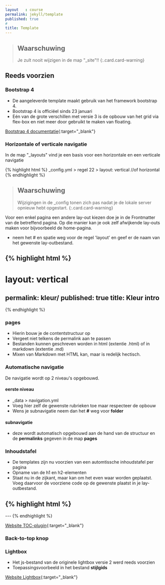 ```yaml
---
layout   : course
permalink: jekyll/template
published: true
#
title: Template
---
```


> Waarschuwing
> ---
> Je zult nooit wijzigen in de map "_site"!!
{:.card.card-warning}


## Reeds voorzien

### Bootstrap 4

- De aangeleverde template maakt gebruik van het framework bootstrap 4.
- Bootstrap 4 is officiëel sinds 23 januari
- Eén van de grote verschillen met versie 3 is de opbouw van het grid via flex-box en niet meer door gebruikt te maken van floating.

[Bootstrap 4 documentatie](https://getbootstrap.com/docs/4.0/getting-started/introduction/){:target="_blank"}


### Horizontale of verticale navigatie

In de map "_layouts" vind je een basis voor een horizontale en een verticale navigatie

{% highlight html %}
_config.yml > regel 22 > layout: vertical //of horizontal
{% endhighlight %}

> Waarschuwing
> ---
> Wijzigingen in de _config tonen zich pas nadat je de lokale server opnieuw hebt opgestart.
{:.card.card-warning}


Voor een enkel pagina een andere lay-out kiezen doe je in de Frontmatter van de betreffend pagina. Op die manier kan je ook zelf afwijkende lay-outs maken voor bijvoorbeeld de home-pagina.
- neem het # en spatie weg voor de regel 'layout' en geef er de naam van het gewenste lay-outbestand.

{% highlight html %}
---
# layout: vertical
permalink: kleur/
published: true
title: Kleur intro
---
{% endhighlight %}


### pages

- Hierin bouw je de contentstructuur op
- Vergeet niet telkens de permalink aan te passen
- Bestanden kunnen geschreven worden in html (extentie .html) of in markdown (extentie .md)
- Mixen van Markdown met HTML kan, maar is redelijk hectisch.

### Automatische navigatie

De navigatie wordt op 2 niveau's opgebouwd.

#### eerste niveau

- _data > navigation.yml
- Voeg hier zelf de gewenste rubrieken toe maar respecteer de opbouw
- Wens je subnavigatie neem dan het **#** weg voor **folder**

#### subnavigatie

- deze wordt automatisch opgebouwd aan de hand van de structuur en de **permalinks** gegeven in de map **pages**

### Inhoudstafel

- De templates zijn nu voorzien van een automtissche inhoudstafel per pagina
- Opname van de h1 en h2-elementen
- Staat nu in de zijkant, maar kan om het even waar worden geplaatst. Voeg daarvoor de voorziene code op de gewenste plaatst in je lay-outbestand.

{% highlight html %}
---
<nav id="toc" data-toggle="toc"></nav>
---
{% endhighlight %}

[Website TOC-plugin](https://afeld.github.io/bootstrap-toc/#usage){:target="_blank"}

### Back-to-top knop

### Lightbox

- Het js-bestand van de originele lightbox versie 2 werd reeds voorzien
- Toepassingsvoorbeeld in het bestand **stijlgids**

[Website Lightbox](http://lokeshdhakar.com/projects/lightbox2/#getting-started){:target="_blank"}